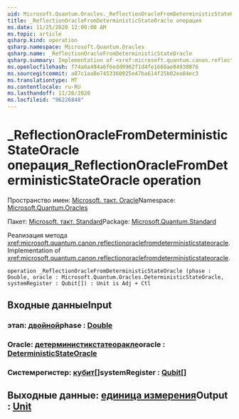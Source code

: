 ```yaml
---
uid: Microsoft.Quantum.Oracles._ReflectionOracleFromDeterministicStateOracle
title: _ReflectionOracleFromDeterministicStateOracle операция
ms.date: 11/25/2020 12:00:00 AM
ms.topic: article
qsharp.kind: operation
qsharp.namespace: Microsoft.Quantum.Oracles
qsharp.name: _ReflectionOracleFromDeterministicStateOracle
qsharp.summary: Implementation of <xref:microsoft.quantum.canon.reflectionoraclefromdeterministicstateoracle>.
ms.openlocfilehash: f74a0a494a6f6edd0962f1d4fe1668ae84930876
ms.sourcegitcommit: a87c1aa8e7453360025e47ba614f25b02ea84ec3
ms.translationtype: MT
ms.contentlocale: ru-RU
ms.lasthandoff: 11/26/2020
ms.locfileid: "96226848"
---
```

# <a name="_reflectionoraclefromdeterministicstateoracle-operation"></a><span data-ttu-id="72d87-102">_ReflectionOracleFromDeterministicStateOracle операция</span><span class="sxs-lookup"><span data-stu-id="72d87-102">_ReflectionOracleFromDeterministicStateOracle operation</span></span>

<span data-ttu-id="72d87-103">Пространство имен: [Microsoft. такт. Oracle](xref:Microsoft.Quantum.Oracles)</span><span class="sxs-lookup"><span data-stu-id="72d87-103">Namespace: [Microsoft.Quantum.Oracles](xref:Microsoft.Quantum.Oracles)</span></span>

<span data-ttu-id="72d87-104">Пакет: [Microsoft. такт. Standard](https://nuget.org/packages/Microsoft.Quantum.Standard)</span><span class="sxs-lookup"><span data-stu-id="72d87-104">Package: [Microsoft.Quantum.Standard](https://nuget.org/packages/Microsoft.Quantum.Standard)</span></span>


<span data-ttu-id="72d87-105">Реализация метода <xref:microsoft.quantum.canon.reflectionoraclefromdeterministicstateoracle>.</span><span class="sxs-lookup"><span data-stu-id="72d87-105">Implementation of <xref:microsoft.quantum.canon.reflectionoraclefromdeterministicstateoracle>.</span></span>

```qsharp
operation _ReflectionOracleFromDeterministicStateOracle (phase : Double, oracle : Microsoft.Quantum.Oracles.DeterministicStateOracle, systemRegister : Qubit[]) : Unit is Adj + Ctl
```


## <a name="input"></a><span data-ttu-id="72d87-106">Входные данные</span><span class="sxs-lookup"><span data-stu-id="72d87-106">Input</span></span>

### <a name="phase--double"></a><span data-ttu-id="72d87-107">этап: [двойной](xref:microsoft.quantum.lang-ref.double)</span><span class="sxs-lookup"><span data-stu-id="72d87-107">phase : [Double](xref:microsoft.quantum.lang-ref.double)</span></span>




### <a name="oracle--deterministicstateoracle"></a><span data-ttu-id="72d87-108">Oracle: [детерминистикстатеоракле](xref:Microsoft.Quantum.Oracles.DeterministicStateOracle)</span><span class="sxs-lookup"><span data-stu-id="72d87-108">oracle : [DeterministicStateOracle](xref:Microsoft.Quantum.Oracles.DeterministicStateOracle)</span></span>




### <a name="systemregister--qubit"></a><span data-ttu-id="72d87-109">Системрегистер: [кубит](xref:microsoft.quantum.lang-ref.qubit)[]</span><span class="sxs-lookup"><span data-stu-id="72d87-109">systemRegister : [Qubit](xref:microsoft.quantum.lang-ref.qubit)[]</span></span>





## <a name="output--unit"></a><span data-ttu-id="72d87-110">Выходные данные: [единица измерения](xref:microsoft.quantum.lang-ref.unit)</span><span class="sxs-lookup"><span data-stu-id="72d87-110">Output : [Unit](xref:microsoft.quantum.lang-ref.unit)</span></span>


